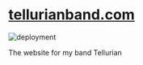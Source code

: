 # [tellurianband.com](https://tellurianband.com)

![deployment](https://github.com/Inveracity/tellurianweb/workflows/deployment/badge.svg)

The website for my band Tellurian
